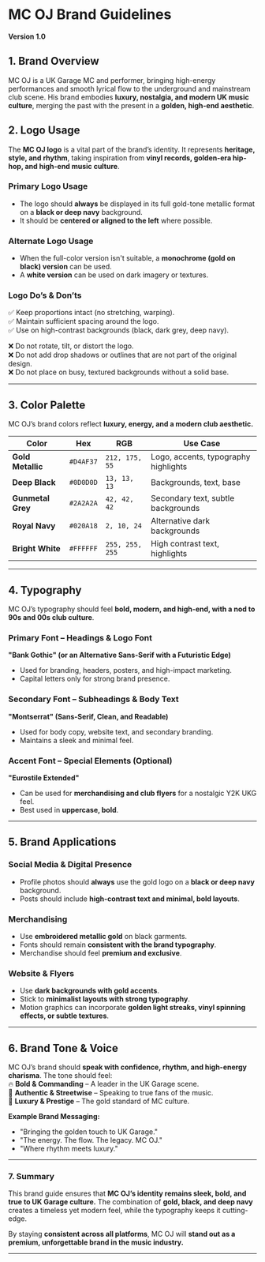 # **MC OJ Brand Guidelines**  
**Version 1.0**  

## **1. Brand Overview**  
MC OJ is a UK Garage MC and performer, bringing high-energy performances and smooth lyrical flow to the underground and mainstream club scene. His brand embodies **luxury, nostalgia, and modern UK music culture**, merging the past with the present in a **golden, high-end aesthetic**.

## **2. Logo Usage**  
The **MC OJ logo** is a vital part of the brand’s identity. It represents **heritage, style, and rhythm**, taking inspiration from **vinyl records, golden-era hip-hop, and high-end music culture**.  

### **Primary Logo Usage**  
- The logo should **always** be displayed in its full gold-tone metallic format on a **black or deep navy** background.  
- It should be **centered or aligned to the left** where possible.  

### **Alternate Logo Usage**  
- When the full-color version isn't suitable, a **monochrome (gold on black) version** can be used.  
- A **white version** can be used on dark imagery or textures.  

### **Logo Do’s & Don’ts**  
✅ Keep proportions intact (no stretching, warping).  
✅ Maintain sufficient spacing around the logo.  
✅ Use on high-contrast backgrounds (black, dark grey, deep navy).  

❌ Do not rotate, tilt, or distort the logo.  
❌ Do not add drop shadows or outlines that are not part of the original design.  
❌ Do not place on busy, textured backgrounds without a solid base.  

---

## **3. Color Palette**  
MC OJ’s brand colors reflect **luxury, energy, and a modern club aesthetic.**  

| Color | Hex | RGB | Use Case |
|--------|--------|--------|--------|
| **Gold Metallic** | `#D4AF37` | `212, 175, 55` | Logo, accents, typography highlights |
| **Deep Black** | `#0D0D0D` | `13, 13, 13` | Backgrounds, text, base |
| **Gunmetal Grey** | `#2A2A2A` | `42, 42, 42` | Secondary text, subtle backgrounds |
| **Royal Navy** | `#020A18` | `2, 10, 24` | Alternative dark backgrounds |
| **Bright White** | `#FFFFFF` | `255, 255, 255` | High contrast text, highlights |

---

## **4. Typography**  
MC OJ’s typography should feel **bold, modern, and high-end, with a nod to 90s and 00s club culture**.  

### **Primary Font – Headings & Logo Font**  
**"Bank Gothic" (or an Alternative Sans-Serif with a Futuristic Edge)**  
- Used for branding, headers, posters, and high-impact marketing.  
- Capital letters only for strong brand presence.  

### **Secondary Font – Subheadings & Body Text**  
**"Montserrat" (Sans-Serif, Clean, and Readable)**  
- Used for body copy, website text, and secondary branding.  
- Maintains a sleek and minimal feel.  

### **Accent Font – Special Elements (Optional)**  
**"Eurostile Extended"**  
- Can be used for **merchandising and club flyers** for a nostalgic Y2K UKG feel.  
- Best used in **uppercase, bold**.  

---

## **5. Brand Applications**  
### **Social Media & Digital Presence**  
- Profile photos should **always** use the gold logo on a **black or deep navy** background.  
- Posts should include **high-contrast text and minimal, bold layouts**.  

### **Merchandising**  
- Use **embroidered metallic gold** on black garments.  
- Fonts should remain **consistent with the brand typography**.  
- Merchandise should feel **premium and exclusive**.  

### **Website & Flyers**  
- Use **dark backgrounds with gold accents**.  
- Stick to **minimalist layouts with strong typography**.  
- Motion graphics can incorporate **golden light streaks, vinyl spinning effects, or subtle textures**.  

---

## **6. Brand Tone & Voice**  
MC OJ’s brand should **speak with confidence, rhythm, and high-energy charisma**. The tone should feel:  
🔥 **Bold & Commanding** – A leader in the UK Garage scene.  
🎤 **Authentic & Streetwise** – Speaking to true fans of the music.  
💎 **Luxury & Prestige** – The gold standard of MC culture.  

**Example Brand Messaging:**  
- "Bringing the golden touch to UK Garage."  
- "The energy. The flow. The legacy. MC OJ."  
- "Where rhythm meets luxury."  

---

### **7. Summary**  
This brand guide ensures that **MC OJ’s identity remains sleek, bold, and true to UK Garage culture.** The combination of **gold, black, and deep navy** creates a timeless yet modern feel, while the typography keeps it cutting-edge.  

By staying **consistent across all platforms**, MC OJ will **stand out as a premium, unforgettable brand in the music industry.**  

---